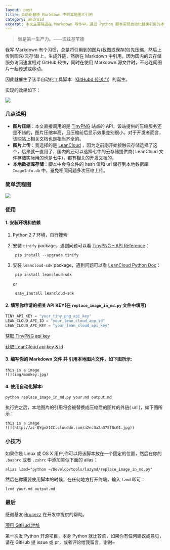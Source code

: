 ```yaml
---
layout: post
title: 自动化替换 Markdown 中的本地图片引用
category: android
excerpt: 本文主要描述在 Markdown 写作中，通过 Python 脚本实现自动化替换引用的本地图片为图床中的外链，且对原图进行压缩(压缩前后图片显示效果差别很小)。并建立本地的图片外链数据库，优先根据文件 hash 值查询数据库中是否已存在外链。
---
```


>懒是第一生产力。——沃兹基苄德

我写 Markdown 有个习惯，总是将引用到的图片(截图或保存的)先压缩，然后上传到图床(云存储)上，生成外链，然后在 Markdown 中引用。因为国内的云存储服务访问速度相对 GitHub 较快，同时在使用 Markdown 源文件时，不必连同图片一起传送或移动。

因此就催生了该半自动化工具脚本（[GitHubd 传送门](https://github.com/laobie/WriteMarkdownLazily)）的诞生。

实现的效果如下：

![](http://ac-QYgvX1CC.clouddn.com/04d2ff5eadd5717d.jpg)

### 几点说明
- **图片压缩**：本文直接调用的是 [TinyPNG](https://tinypng.com/) 站点的 API，该站提供的压缩服务还是不错的，图片压缩率高，且压缩前后显示效果差别很小。对于开发者而言，该网站上相关文档也是相当齐全的。
- **图片上传**：我选择的是 [LeanCloud](https://leancloud.cn/) ，因为之前刚开始接触云存储选择了这个，后来就一直用了，国内的还可以选择七牛的云存储提供商( LeanCloud 文件存储实际用的也是七牛)，都有相关的开发文档的。
- **本地数据库存储**：脚本中会将文件的 hash 值和 url 储存到本地数据库 `ImageInfo.db` 中，避免相同问题多次压缩上传。

### 简单流程图
![](http://ac-qygvx1cc.clouddn.com/ffae3bc2fa108243.svg)

### 使用

#### 1. 安装环境和依赖
1. Python 2.7 环境，自行搜索
2. 安装 `tinify` package，遇到问题可以看 [TinyPNG – API Reference](https://tinypng.com/developers/reference/python)：
	
	    pip install --upgrade tinify
		
		
3. 安装 `leancloud-sdk` package，遇到问题可以看 [LeanCloud Python Doc](https://leancloud.cn/docs/python_guide.html)：
	
		pip install leancloud-sdk

	or
	
		easy_install leancloud-sdk
		
#### 2. 填写你申请的相关 API KEY(在 `replace_image_in_md.py` 文件中填写)
	
~~~python
TINY_API_KEY = "your_tiny_png_api_key"
LEAN_CLOUD_API_ID = "your_lean_cloud_app_id"
LEAN_CLOUD_API_KEY = "your_lean_cloud_api_key"
~~~
[获取 TinyPNG api key](https://tinypng.com/developers)
	
[获取 LeanCloud api key & id](https://leancloud.cn/)

#### 3. 编写你的 Markdown 文件 并 引用本地图片文件，如下图所示:
	
	this is a image 
	![](img/monkey.jpg)

#### 4. 使用自动化脚本:
	
	python replace_image_in_md.py your.md output.md
		
执行完之后，本地图片的引用将会被替换成压缩后的图片的外链( url )，如下图所示：
	
	this is a image 
	![](http://ac-QYgvX1CC.clouddn.com/a2ec3a2a375f8c61.jpg))

### 小技巧
如果你是 Linux 或 OS X 用户,你可以将该脚本放在一个固定的位置，然后在你的 `.bashrc` 或者 `.zshrc` 中添加类似下面的 alias：

	alias lzmd="python ~/Develop/tools/lazymd/replace_image_in_md.py"
	
然后在你需要使用脚本的时候，在任何地方打开终端，输入 `lzmd` 即可：

	lzmd your.md output.md

### 最后
感谢基友 [Brucezz](https://github.com/brucezz) 在开发中提供的帮助。

[项目 GitHud 地址](https://github.com/laobie/WriteMarkdownLazily)

第一次发 Python 开源项目，本身 Python 就比较菜，如果你有任何建议或意见，请在 GitHub 提 issue 或 pr，或者评论给我留言，谢谢~

